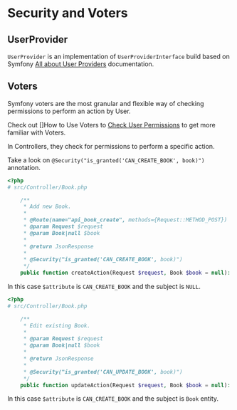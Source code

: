 # Security and Voters

## UserProvider
`UserProvider` is an implementation of `UserProviderInterface` build based on Symfony [All about User Providers](https://symfony.com/doc/current/security/user_provider.html) documentation.

## Voters
Symfony voters are the most granular and flexible way of checking permissions to perform an action by User.

Check out []How to Use Voters to [Check User Permissions](https://symfony.com/doc/current/security/voters.html) to get more familiar with Voters.

In Controllers, they check for permissions to perform a specific action.

Take a look on `@Security("is_granted('CAN_CREATE_BOOK', book)")` annotation.

```php
<?php
# src/Controller/Book.php

    /**
     * Add new Book.
     *
     * @Route(name="api_book_create", methods={Request::METHOD_POST})
     * @param Request $request
     * @param Book|null $book
     *
     * @return JsonResponse
     *
     * @Security("is_granted('CAN_CREATE_BOOK', book)")
     */
    public function createAction(Request $request, Book $book = null): JsonResponse
```

In this case `$attribute` is `CAN_CREATE_BOOK` and the subject is `NULL`.

```php
<?php
# src/Controller/Book.php

    /**
     * Edit existing Book.
     *
     * @param Request $request
     * @param Book|null $book
     *
     * @return JsonResponse
     *
     * @Security("is_granted('CAN_UPDATE_BOOK', book)")
     */
    public function updateAction(Request $request, Book $book = null): JsonResponse
```

In this case `$attribute` is `CAN_CREATE_BOOK` and the subject is `Book` entity.
